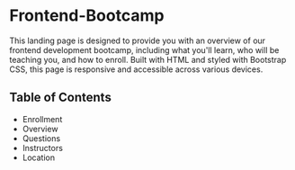 # Frontend-Bootcamp
This landing page is designed to provide you with an overview of our frontend development bootcamp, including what you'll learn, who will be teaching you, and how to enroll. Built with HTML and styled with Bootstrap CSS, this page is responsive and accessible across various devices.



## Table of Contents
- Enrollment
- Overview
- Questions
- Instructors
- Location

